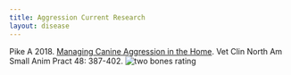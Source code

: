 ```yaml
---
title: Aggression Current Research
layout: disease
---
```


Pike A 2018. [Managing Canine Aggression in the Home](https://www.ncbi.nlm.nih.gov/pubmed/29429601). Vet Clin North Am Small Anim Pract 48: 387-402. ![two bones
rating](/img/2-bones.png)
